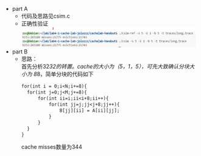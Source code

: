 - part A
  - 代码及思路见csim.c
  - 正确性验证
    <img src="./csim验证long.trace.png">
- part B
  - 思路：   
    首先分析32*32的转置。cache的大小为（5，1，5），可先大致确认分块大小为 8*8，简单分块的代码如下
    ```
    for(int i = 0;i<N;i+=8){
      for(int j=0;j<M;j+=8){
          for(int ii=i;ii<i+8;ii++){
              for(int jj=j;jj<j+8;jj++){
                  B[jj][ii] = A[ii][jj];
              }
          }
      }
    } 
    ```
    cache misses数量为344
    
